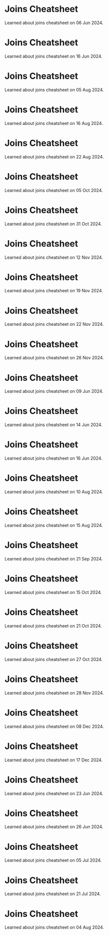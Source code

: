 # Joins Cheatsheet
Learned about joins cheatsheet on 06 Jun 2024.

# Joins Cheatsheet
Learned about joins cheatsheet on 16 Jun 2024.

# Joins Cheatsheet
Learned about joins cheatsheet on 05 Aug 2024.

# Joins Cheatsheet
Learned about joins cheatsheet on 16 Aug 2024.

# Joins Cheatsheet
Learned about joins cheatsheet on 22 Aug 2024.

# Joins Cheatsheet
Learned about joins cheatsheet on 05 Oct 2024.

# Joins Cheatsheet
Learned about joins cheatsheet on 31 Oct 2024.

# Joins Cheatsheet
Learned about joins cheatsheet on 12 Nov 2024.

# Joins Cheatsheet
Learned about joins cheatsheet on 19 Nov 2024.

# Joins Cheatsheet
Learned about joins cheatsheet on 22 Nov 2024.

# Joins Cheatsheet
Learned about joins cheatsheet on 26 Nov 2024.

# Joins Cheatsheet
Learned about joins cheatsheet on 09 Jun 2024.

# Joins Cheatsheet
Learned about joins cheatsheet on 14 Jun 2024.

# Joins Cheatsheet
Learned about joins cheatsheet on 16 Jun 2024.

# Joins Cheatsheet
Learned about joins cheatsheet on 10 Aug 2024.

# Joins Cheatsheet
Learned about joins cheatsheet on 15 Aug 2024.

# Joins Cheatsheet
Learned about joins cheatsheet on 21 Sep 2024.

# Joins Cheatsheet
Learned about joins cheatsheet on 15 Oct 2024.

# Joins Cheatsheet
Learned about joins cheatsheet on 21 Oct 2024.

# Joins Cheatsheet
Learned about joins cheatsheet on 27 Oct 2024.

# Joins Cheatsheet
Learned about joins cheatsheet on 28 Nov 2024.

# Joins Cheatsheet
Learned about joins cheatsheet on 08 Dec 2024.

# Joins Cheatsheet
Learned about joins cheatsheet on 17 Dec 2024.

# Joins Cheatsheet
Learned about joins cheatsheet on 23 Jun 2024.

# Joins Cheatsheet
Learned about joins cheatsheet on 26 Jun 2024.

# Joins Cheatsheet
Learned about joins cheatsheet on 05 Jul 2024.

# Joins Cheatsheet
Learned about joins cheatsheet on 21 Jul 2024.

# Joins Cheatsheet
Learned about joins cheatsheet on 04 Aug 2024.

